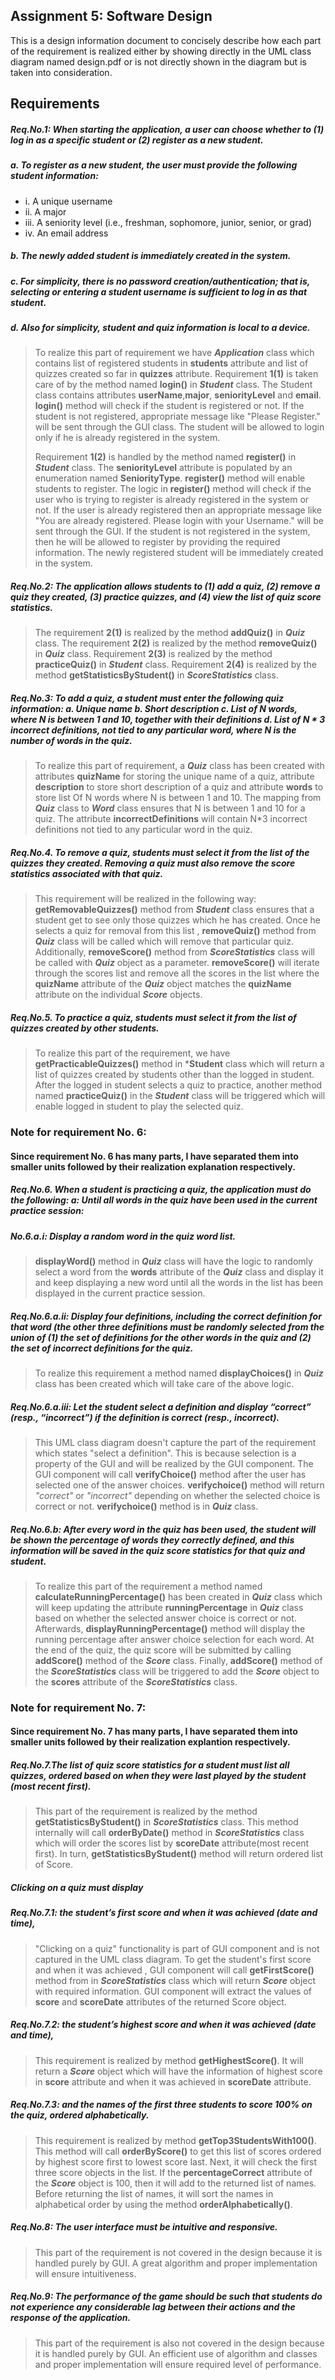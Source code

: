 ## Assignment 5: Software Design

This is a design information document to concisely describe how each part of the requirement is realized either by showing directly in the UML class diagram named design.pdf or is not directly shown in the diagram but is taken into consideration.

## Requirements
##### Req.No.1: When starting the application, a user can choose whether to (1) log in as a specific student or (2) register as a new student.
 ##### a. To register as a new student, the user must provide the following student information:
* i. A unique username
* ii. A major
* iii.  A seniority level (i.e., freshman, sophomore, junior, senior, or grad)
* iv.  An email address
##### b. The newly added student is immediately created in the system.
##### c. For simplicity, there is no password creation/authentication; that is, selecting or entering a student username is sufficient to log in as that student.
##### d. Also for simplicity, student and quiz information is local to a device.

> To realize this part of requirement we have ***Application*** class which contains list of registered students in **students** attribute and list of quizzes created so far in **quizzes** attribute. Requirement **1(1)** is taken care of by the method named **login()** in ***Student*** class. The Student class contains attributes **userName**,**major**, **seniorityLevel** and **email**. **login()** method will check if the student is registered or not. If the student is not registered, appropriate message like "Please Register." will be sent through the GUI class. The student will be allowed to login only if he is already registered in the system.
>
>Requirement **1(2)** is handled by the method named **register()** in ***Student*** class. The **seniorityLevel** attribute is populated by an enumeration named **SeniorityType**. **register()** method will enable students to register. The logic in **register()** method will check if the user who is trying to register is already registered in the system or not. If the user is already registered then an appropriate message like "You are already registered. Please login with your Username." will be sent through the GUI. If the student is not registered in the system, then he will be allowed to register by providing the required information. The newly registered student will be immediately created in the system.

##### Req.No.2: The application allows students to (1) add a quiz, (2) remove a quiz they created, (3) practice quizzes, and (4) view the list of quiz score statistics.

> The requirement **2(1)** is realized by the method **addQuiz()** in ***Quiz*** class.
> The requirement **2(2)** is realized by the method **removeQuiz()** in ***Quiz*** class.
> Requirement **2(3)** is realized by the method **practiceQuiz()** in ***Student*** class.
> Requirement **2(4)** is realized by the method **getStatisticsByStudent()** in ***ScoreStatistics*** class.

  ##### Req.No.3: To add a quiz, a student must enter the following quiz information: a.	Unique name b.	Short description c.	List of N words, where N is between 1 and 10,  together with their definitions  d.	List of N * 3 incorrect definitions, not tied to any particular word, where N is the number of words in the quiz.

> To realize this part of requirement, a ***Quiz*** class has been created with attributes **quizName** for storing the unique name of a quiz, attribute **description** to store short description of a quiz and attribute **words** to store list Of N words where N is between 1 and 10. The mapping from ***Quiz*** class to ***Word*** class ensures that N is between 1 and 10 for a quiz. The attribute **incorrectDefinitions** will contain N*3 incorrect definitions not tied to any particular word in the quiz.

 ##### Req.No.4.  To remove a quiz, students must select it from the list of the quizzes they created. Removing a quiz must also remove the score statistics associated with that quiz.

> This requirement will be realized in the following way:
> **getRemovableQuizzes()** method from ***Student*** class ensures that a student get to see only those quizzes which he has created. Once he selects a quiz for removal from this list , **removeQuiz()** method from ***Quiz*** class will be called which will remove that particular quiz. Additionally, **removeScore()** method from ***ScoreStatistics*** class will be called with ***Quiz*** object as a parameter. **removeScore()** will iterate through the scores list and remove all the scores in the list where the **quizName** attribute of the ***Quiz*** object matches the **quizName** attribute on the individual ***Score*** objects.

##### Req.No.5. To practice a quiz, students must select it from the list of quizzes created by other students.

> To realize this part of the requirement, we have **getPracticableQuizzes()** method in ***Student** class which will return a list of quizzes created by students other than the logged in student. After the logged in student selects a quiz to practice, another method named **practiceQuiz()** in the ***Student*** class will be triggered which will enable logged in student to play the selected quiz.

### Note for requirement No. 6:
#### Since requirement No. 6 has many parts, I have separated them into smaller units followed by their realization explanation respectively.
##### Req.No.6.	When a student is practicing a quiz, the application must do the following: a:	Until all words in the quiz have been used in the current practice session:
##### No.6.a.i:	Display a random word in the quiz word list.

> **displayWord()** method in ***Quiz*** class will have the logic to randomly select a word from the **words** attribute of the ***Quiz*** class and display it and keep displaying a new word until all the words in the list has been displayed in the current practice session.

##### Req.No.6.a.ii:	Display four definitions, including the correct definition for that word (the other three definitions must be randomly selected from the union of (1) the set of definitions for the other words in the quiz and (2) the set of incorrect definitions for the quiz.

> To realize this requirement a method named **displayChoices()** in ***Quiz*** class has been created which will take care of the above logic.

 ##### Req.No.6.a.iii:	Let the student select a definition and display “correct” (resp., “incorrect”) if the definition is correct (resp., incorrect).

> This UML class diagram doesn't capture the part of the requirement which states "select a definition". This is because selection is a property of the GUI and will be realized by the GUI component.
> The GUI component will call **verifyChoice()** method after the user has selected one of the answer choices. **verifychoice()** method will return *"correct"* or *"incorrect"* depending on whether the selected choice is correct or not. **verifychoice()** method is in ***Quiz*** class.

  ##### Req.No.6.b:	After every word in the quiz has been used, the student will be shown the percentage of words they correctly defined, and this information will be saved in the quiz score statistics for that quiz and student.

>  To realize this part of the requirement a method named **calculateRunningPercentage()** has been created in ***Quiz*** class which will keep updating the attribute **runningPercentage** in ***Quiz*** class based on whether the selected answer choice is correct or not. Afterwards, **displayRunningPercentage()** method will display the running percentage after answer choice selection for each word. At the end of the quiz, the quiz score will be submitted by calling **addScore()** method of the ***Score*** class. Finally, **addScore()** method of the ***ScoreStatistics*** class will be triggered to add the ***Score*** object to the **scores** attribute of the ***ScoreStatistics*** class.

### Note for requirement No. 7:
#### Since requirement No. 7 has many parts, I have separated them into smaller units followed by their realization explantion respectively.

##### Req.No.7.The list of quiz score statistics for a student must list all quizzes, ordered based on when they were last played by the student (most recent first).
> This part of the requirement is realized by the method **getStatisticsByStudent()** in ***ScoreStatistics*** class. This method internally will call **orderByDate()** method in ***ScoreStatistics*** class which will order the scores list by **scoreDate** attribute(most recent first). In turn, **getStatisticsByStudent()** method will return ordered list of Score.

##### Clicking on a quiz must display
##### Req.No.7.1: the student’s first score and when it was achieved (date and time),
> "Clicking on a quiz" functionality is part of GUI component and is not captured in the UML class diagram. To get the student's first score and when it was achieved , GUI component will call **getFirstScore()** method from in ***ScoreStatistics*** class which will return ***Score*** object with required information. GUI component will extract the values of **score** and **scoreDate** attributes of the returned Score object.

##### Req.No.7.2: the student’s highest score and when it was achieved (date and time),

> This requirement is realized by method **getHighestScore()**. It will return a ***Score*** object which will have the information of highest score in **score** attribute and when it was achieved in **scoreDate** attribute.

##### Req.No.7.3: and the names of the first three students to score 100% on the quiz, ordered alphabetically.

 > This requirement is realized by method **getTop3StudentsWith100()**. This method will call **orderByScore()** to get this list of scores ordered by highest score first to lowest score last. Next, it will check the first three score objects in the list. If the **percentageCorrect** attribute of the ***Score*** object is 100, then it will add to the returned list of names. Before returning the list of names, it will sort the names in alphabetical order by using the method **orderAlphabetically()**.


##### Req.No.8: The user interface must be intuitive and responsive.
> This part of the requirement is not covered in the design because it is handled purely by GUI. A great algorithm and proper implementation will ensure intuitiveness.

##### Req.No.9: The performance of the game should be such that students do not experience any considerable lag between their actions and the response of the application.
>  This part of the requirement is also not covered in the design because it is handled purely by GUI. An efficient use of algorithm and classes and proper implementation will ensure required level of performance.
